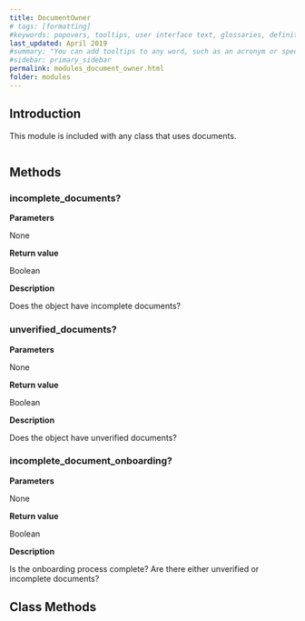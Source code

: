 ```yaml
---
title: DocumentOwner
# tags: [formatting]
#keywords: popovers, tooltips, user interface text, glossaries, definitions
last_updated: April 2019
#summary: "You can add tooltips to any word, such as an acronym or specialized term. Tooltips work well for glossary definitions, because you don't have to keep repeating the definition, nor do you assume the reader already knows the word's meaning."
#sidebar: primary_sidebar
permalink: modules_document_owner.html
folder: modules
---
```


## Introduction

This module is included with any class that uses documents.

```ruby
```

## Methods

### incomplete_documents?

__Parameters__

None

__Return value__

Boolean

__Description__

Does the object have incomplete documents?

### unverified_documents?

__Parameters__

None

__Return value__

Boolean

__Description__

Does the object have unverified documents?

### incomplete_document_onboarding?

__Parameters__

None

__Return value__

Boolean

__Description__

Is the onboarding process complete? Are there either unverified or incomplete documents?


## Class Methods
